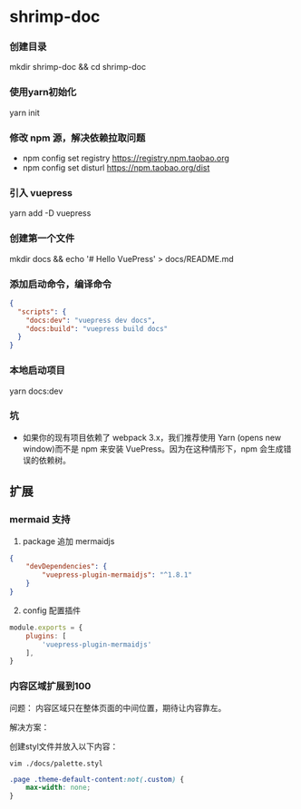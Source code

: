 # shrimp-doc

### 创建目录
mkdir shrimp-doc && cd shrimp-doc

### 使用yarn初始化
yarn init

### 修改 npm 源，解决依赖拉取问题
- npm config set registry https://registry.npm.taobao.org
- npm config set disturl https://npm.taobao.org/dist

### 引入 vuepress
yarn add -D vuepress

### 创建第一个文件
mkdir docs && echo '# Hello VuePress' > docs/README.md

### 添加启动命令，编译命令
```json
{
  "scripts": {
    "docs:dev": "vuepress dev docs",
    "docs:build": "vuepress build docs"
  }
}

```

### 本地启动项目
yarn docs:dev


### 坑
- 如果你的现有项目依赖了 webpack 3.x，我们推荐使用 Yarn (opens new window)而不是 npm 来安装 VuePress。因为在这种情形下，npm 会生成错误的依赖树。

## 扩展

### mermaid 支持
1. package 追加 mermaidjs
```json
{
    "devDependencies": {
        "vuepress-plugin-mermaidjs": "^1.8.1"
    }
}
```

2. config 配置插件
```js
module.exports = {
    plugins: [
        'vuepress-plugin-mermaidjs'
    ],
}
```


### 内容区域扩展到100
问题：
内容区域只在整体页面的中间位置，期待让内容靠左。

解决方案：

创建styl文件并放入以下内容：
```shell
vim ./docs/palette.styl
```
```css
.page .theme-default-content:not(.custom) {
    max-width: none;
}
```